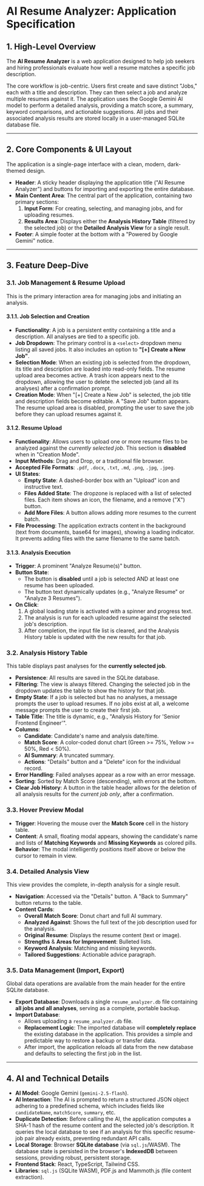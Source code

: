 # AI Resume Analyzer: Application Specification

## 1. High-Level Overview

The **AI Resume Analyzer** is a web application designed to help job seekers and hiring professionals evaluate how well a resume matches a specific job description.

The core workflow is job-centric. Users first create and save distinct "Jobs," each with a title and description. They can then select a job and analyze multiple resumes against it. The application uses the Google Gemini AI model to perform a detailed analysis, providing a match score, a summary, keyword comparisons, and actionable suggestions. All jobs and their associated analysis results are stored locally in a user-managed SQLite database file.

---

## 2. Core Components & UI Layout

The application is a single-page interface with a clean, modern, dark-themed design.

-   **Header**: A sticky header displaying the application title ("AI Resume Analyzer") and buttons for importing and exporting the entire database.
-   **Main Content Area**: The central part of the application, containing two primary sections:
    1.  **Input Form**: For creating, selecting, and managing jobs, and for uploading resumes.
    2.  **Results Area**: Displays either the **Analysis History Table** (filtered by the selected job) or the **Detailed Analysis View** for a single result.
-   **Footer**: A simple footer at the bottom with a "Powered by Google Gemini" notice.

---

## 3. Feature Deep-Dive

### 3.1. Job Management & Resume Upload

This is the primary interaction area for managing jobs and initiating an analysis.

#### 3.1.1. Job Selection and Creation

-   **Functionality**: A job is a persistent entity containing a title and a description. All analyses are tied to a specific job.
-   **Job Dropdown**: The primary control is a `<select>` dropdown menu listing all saved jobs. It also includes an option to **"[+] Create a New Job"**.
-   **Selection Mode**: When an existing job is selected from the dropdown, its title and description are loaded into read-only fields. The resume upload area becomes active. A trash icon appears next to the dropdown, allowing the user to delete the selected job (and all its analyses) after a confirmation prompt.
-   **Creation Mode**: When "[+] Create a New Job" is selected, the job title and description fields become editable. A "Save Job" button appears. The resume upload area is disabled, prompting the user to save the job before they can upload resumes against it.

#### 3.1.2. Resume Upload

-   **Functionality**: Allows users to upload one or more resume files to be analyzed against the *currently selected job*. This section is **disabled** when in "Creation Mode".
-   **Input Methods**: Drag and Drop, or a traditional file browser.
-   **Accepted File Formats**: `.pdf`, `.docx`, `.txt`, `.md`, `.png`, `.jpg`, `.jpeg`.
-   **UI States**:
    -   **Empty State**: A dashed-border box with an "Upload" icon and instructive text.
    -   **Files Added State**: The dropzone is replaced with a list of selected files. Each item shows an icon, the filename, and a remove ("X") button.
    -   **Add More Files**: A button allows adding more resumes to the current batch.
-   **File Processing**: The application extracts content in the background (text from documents, base64 for images), showing a loading indicator. It prevents adding files with the same filename to the same batch.

#### 3.1.3. Analysis Execution

-   **Trigger**: A prominent "Analyze Resume(s)" button.
-   **Button State**:
    -   The button is **disabled** until a job is selected AND at least one resume has been uploaded.
    -   The button text dynamically updates (e.g., "Analyze Resume" or "Analyze 3 Resumes").
-   **On Click**:
    1.  A global loading state is activated with a spinner and progress text.
    2.  The analysis is run for each uploaded resume against the selected job's description.
    3.  After completion, the input file list is cleared, and the Analysis History table is updated with the new results for that job.

### 3.2. Analysis History Table

This table displays past analyses for the **currently selected job**.

-   **Persistence**: All results are saved in the SQLite database.
-   **Filtering**: The view is always filtered. Changing the selected job in the dropdown updates the table to show the history for that job.
-   **Empty State**: If a job is selected but has no analyses, a message prompts the user to upload resumes. If no jobs exist at all, a welcome message prompts the user to create their first job.
-   **Table Title**: The title is dynamic, e.g., "Analysis History for 'Senior Frontend Engineer'".
-   **Columns**:
    -   **Candidate**: Candidate's name and analysis date/time.
    -   **Match Score**: A color-coded donut chart (Green >= 75%, Yellow >= 50%, Red < 50%).
    -   **AI Summary**: A truncated summary.
    -   **Actions**: "Details" button and a "Delete" icon for the individual record.
-   **Error Handling**: Failed analyses appear as a row with an error message.
-   **Sorting**: Sorted by Match Score (descending), with errors at the bottom.
-   **Clear Job History**: A button in the table header allows for the deletion of all analysis results for the *current job only*, after a confirmation.

### 3.3. Hover Preview Modal

-   **Trigger**: Hovering the mouse over the **Match Score** cell in the history table.
-   **Content**: A small, floating modal appears, showing the candidate's name and lists of **Matching Keywords** and **Missing Keywords** as colored pills.
-   **Behavior**: The modal intelligently positions itself above or below the cursor to remain in view.

### 3.4. Detailed Analysis View

This view provides the complete, in-depth analysis for a single result.

-   **Navigation**: Accessed via the "Details" button. A "Back to Summary" button returns to the table.
-   **Content Cards**:
    -   **Overall Match Score**: Donut chart and full AI summary.
    -   **Analyzed Against**: Shows the full text of the job description used for the analysis.
    -   **Original Resume**: Displays the resume content (text or image).
    -   **Strengths** & **Areas for Improvement**: Bulleted lists.
    -   **Keyword Analysis**: Matching and missing keywords.
    -   **Tailored Suggestions**: Actionable advice paragraph.

### 3.5. Data Management (Import, Export)

Global data operations are available from the main header for the entire SQLite database.

-   **Export Database**: Downloads a single `resume_analyzer.db` file containing **all jobs and all analyses**, serving as a complete, portable backup.
-   **Import Database**:
    -   Allows uploading a `resume_analyzer.db` file.
    -   **Replacement Logic**: The imported database will **completely replace** the existing database in the application. This provides a simple and predictable way to restore a backup or transfer data.
    -   After import, the application reloads all data from the new database and defaults to selecting the first job in the list.

---

## 4. AI and Technical Details

-   **AI Model**: Google Gemini (`gemini-2.5-flash`).
-   **AI Interaction**: The AI is prompted to return a structured JSON object adhering to a predefined schema, which includes fields like `candidateName`, `matchScore`, `summary`, etc.
-   **Duplicate Detection**: Before calling the AI, the application computes a SHA-1 hash of the resume content and the selected job's description. It queries the local database to see if an analysis for this specific resume-job pair already exists, preventing redundant API calls.
-   **Local Storage**: Browser **SQLite database** (via `sql.js`/WASM). The database state is persisted in the browser's **IndexedDB** between sessions, providing robust, persistent storage.
-   **Frontend Stack**: React, TypeScript, Tailwind CSS.
-   **Libraries**: `sql.js` (SQLite WASM), PDF.js and Mammoth.js (file content extraction).